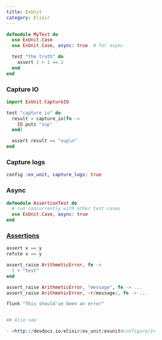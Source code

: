 ```yaml
---
title: ExUnit
category: Elixir
---
```


```elixir
defmodule MyTest do
  use ExUnit.Case
  use ExUnit.Case, async: true  # for async

  test "the truth" do
    assert 1 + 1 == 2
  end
end
```

### Capture IO

```elixir
import ExUnit.CaptureIO

test "capture io" do
  result = capture_io(fn ->
    IO.puts "sup"
  end)

  assert result == "sup\n"
end
```

### Capture logs

```elixir
config :ex_unit, capture_logs: true
```

### Async

```elixir
defmodule AssertionTest do
  # run concurrently with other test cases
  use ExUnit.Case, async: true
end
```

### [Assertions](http://devdocs.io/elixir/ex_unit/exunit.assertions)

```elixir
assert x == y
refute x == y

assert_raise ArithmeticError, fn ->
  1 + "test"
end

assert_raise ArithmeticError, "message", fn -> ...
assert_raise ArithmeticError, ~r/message/, fn -> ...

flunk "This should've been an error"


## Also see

- <http://devdocs.io/elixir/ex_unit/exunit#configure/1>

